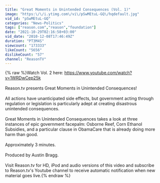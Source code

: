 ```yaml
---
title: "Great Moments in Unintended Consequences (Vol. 1)"
image: "https:\/\/i.ytimg.com\/vi\/pSwMEtuL-GQ\/hqdefault.jpg"
vid_id: "pSwMEtuL-GQ"
categories: "News-Politics"
tags: ["reason.com","reason","foundation"]
date: "2021-10-29T02:16:58+03:00"
vid_date: "2010-12-08T17:46:49Z"
duration: "PT3M4S"
viewcount: "173333"
likeCount: "5656"
dislikeCount: "57"
channel: "ReasonTV"
---
```

{% raw %}Watch Vol. 2 here: <a rel="nofollow" target="blank" href="https://www.youtube.com/watch?v=1WRDwCep25k">https://www.youtube.com/watch?v=1WRDwCep25k</a><br /><br />Reason.tv presents Great Moments in Unintended Consequences!<br /><br />All actions have unanticipated side effects, but government acting through regulation or legislation is particularly adept at creating disastrous unintended consequences.<br /><br />Great Moments in Unintended Consequences takes a look at three instances of epic government facepalm:  Osborne Reef, Corn Ethanol Subsidies, and a particular clause in ObamaCare that is already doing more harm than good.<br /><br />Approximately 3 minutes.  <br /><br />Produced by Austin Bragg.<br /><br />Visit Reason.tv for HD, iPod and audio versions of this video and subscribe to Reason.tv's Youtube channel to receive automatic notification when new material goes live.{% endraw %}
